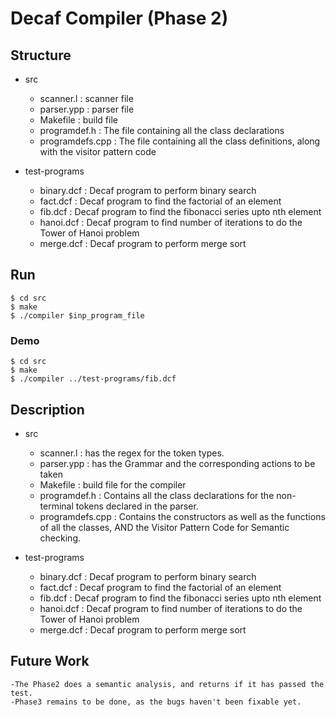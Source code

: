 # Decaf Compiler (Phase 2)

## Structure
- src
	- scanner.l : scanner file 
	- parser.ypp : parser file
	- Makefile : build file
	- programdef.h : The file containing all the class declarations
	- programdefs.cpp : The file containing all the class definitions, along with the visitor pattern code

- test-programs
	- binary.dcf : Decaf program to perform binary search
	- fact.dcf : Decaf program to find the factorial of an element
	- fib.dcf : Decaf program to find the fibonacci series upto nth element
	- hanoi.dcf : Decaf program to find number of iterations to do the Tower of Hanoi problem
	- merge.dcf : Decaf program to perform merge sort


## Run
    $ cd src
    $ make
    $ ./compiler $inp_program_file

### Demo
    $ cd src 
    $ make
    $ ./compiler ../test-programs/fib.dcf 

## Description
- src
	- scanner.l : has the regex for the token types.
	- parser.ypp : has the Grammar and the corresponding actions to be taken 
	- Makefile : build file for the compiler
	- programdef.h : Contains all the class declarations for the non-terminal tokens declared in the parser.
	- programdefs.cpp : Contains the constructors as well as the functions of all the classes, AND the Visitor Pattern Code for Semantic checking. 

- test-programs
	- binary.dcf : Decaf program to perform binary search
	- fact.dcf : Decaf program to find the factorial of an element
	- fib.dcf : Decaf program to find the fibonacci series upto nth element
	- hanoi.dcf : Decaf program to find number of iterations to do the Tower of Hanoi problem
	- merge.dcf : Decaf program to perform merge sort

## Future Work
    -The Phase2 does a semantic analysis, and returns if it has passed the test. 
    -Phase3 remains to be done, as the bugs haven't been fixable yet. 
